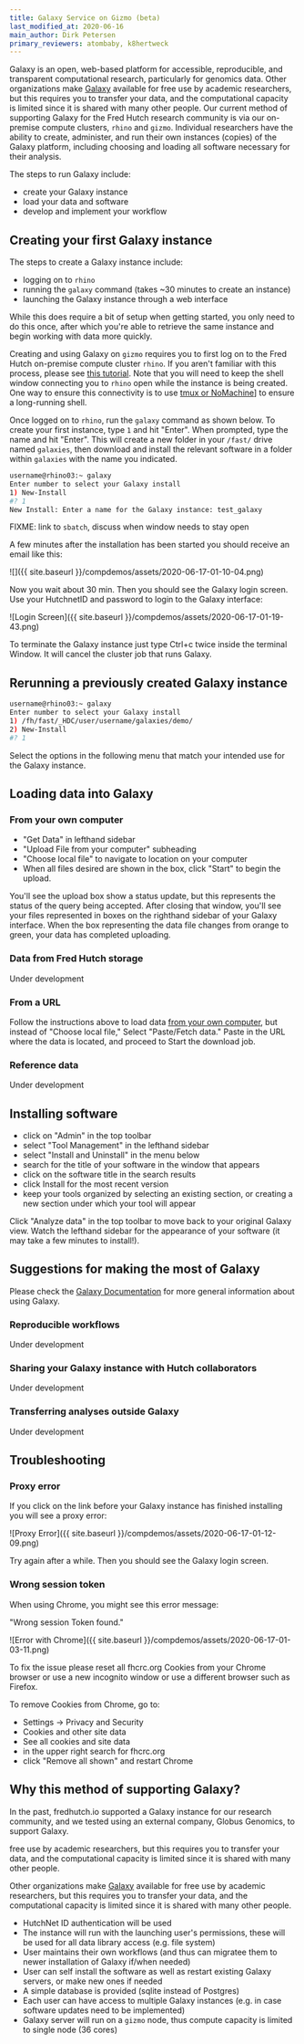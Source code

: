 ```yaml
---
title: Galaxy Service on Gizmo (beta)
last_modified_at: 2020-06-16
main_author: Dirk Petersen
primary_reviewers: atombaby, k8hertweck
---
```


Galaxy is an open, web-based platform for accessible, reproducible, and transparent computational research, particularly for genomics data. 
Other organizations make [Galaxy](https://usegalaxy.org/) available for free use by academic researchers,
but this requires you to transfer your data,
and the computational capacity is limited since it is shared with many other people.
Our current method of supporting Galaxy for the Fred Hutch research community is via our on-premise compute clusters, 
`rhino` and `gizmo`.
Individual researchers have the ability to create, administer, and run their own instances (copies) of the Galaxy platform, 
including choosing and loading all software necessary for their analysis. 

The steps to run Galaxy include:
- create your Galaxy instance
- load your data and software
- develop and implement your workflow

## Creating your first Galaxy instance

The steps to create a Galaxy instance include:
- logging on to `rhino`
- running the `galaxy` command (takes ~30 minutes to create an instance)
- launching the Galaxy instance through a web interface

While this does require a bit of setup when getting started,
you only need to do this once,
after which you're able to retrieve the same instance and begin working with data more quickly.

Creating and using Galaxy on `gizmo` requires you to first log on to the Fred Hutch on-premise compute cluster `rhino`.
If you aren't familiar with this process, 
please see [this tutorial](/compdemos/first_rhino/).
Note that you will need to keep the shell window connecting you to `rhino` open while the instance is being created.
One way to ensure this connectivity is to use [tmux or NoMachine](/scicomputing/access_methods/)] to ensure a long-running shell.

Once logged on to `rhino`,
run the `galaxy` command as shown below. 
To create your first instance,
type `1` and hit "Enter".
When prompted, type the name and hit "Enter".
This will create a new folder in your `/fast/` drive named `galaxies`, 
then download and install the relevant software in a folder within `galaxies` with the name you indicated.  

```bash
username@rhino03:~ galaxy
Enter number to select your Galaxy install
1) New-Install
#? 1 
New Install: Enter a name for the Galaxy instance: test_galaxy
```

FIXME: link to `sbatch`, discuss when window needs to stay open

A few minutes after the installation has been started you should receive an email like this:

![]({{ site.baseurl }}/compdemos/assets/2020-06-17-01-10-04.png)

Now you wait about 30 min. Then you should see the Galaxy login screen. Use your HutchnetID and password to login to the Galaxy interface:

![Login Screen]({{ site.baseurl }}/compdemos/assets/2020-06-17-01-19-43.png)


To terminate the Galaxy instance just type Ctrl+c twice inside the terminal Window. It will cancel the cluster job that runs Galaxy. 

## Rerunning a previously created Galaxy instance

```bash
username@rhino03:~ galaxy
Enter number to select your Galaxy install
1) /fh/fast/_HDC/user/username/galaxies/demo/
2) New-Install
#? 1
```
Select the options in the following menu that match
your intended use for the Galaxy instance.

## Loading data into Galaxy

### From your own computer 

- "Get Data" in lefthand sidebar
- "Upload File from your computer" subheading
- "Choose local file" to navigate to location on your computer
- When all files desired are shown in the box,
click "Start" to begin the upload.

You'll see the upload box show a status update,
but this represents the status of the query being accepted. 
After closing that window,
you'll see your files represented in boxes on the righthand sidebar of your Galaxy interface.
When the box representing the data file changes from orange to green,
your data has completed uploading.

### Data from Fred Hutch storage

Under development

### From a URL

Follow the instructions above to load data [from your own computer](#from-your-own-computer),
but instead of "Choose local file,"
Select "Paste/Fetch data."
Paste in the URL where the data is located,
and proceed to Start the download job.

### Reference data

Under development

## Installing software

- click on "Admin" in the top toolbar
- select "Tool Management" in the lefthand sidebar
- select "Install and Uninstall" in the menu below 
- search for the title of your software in the window that appears
- click on the software title in the search results
- click Install for the most recent version
- keep your tools organized by selecting an existing section,
or creating a new section under which your tool will appear

Click "Analyze data" in the top toolbar to move back to your original Galaxy view.
Watch the lefthand sidebar for the appearance of your software
(it may take a few minutes to install!).

## Suggestions for making the most of Galaxy

Please check the [Galaxy Documentation](https://docs.galaxyproject.org/) for more general information about using Galaxy. 

### Reproducible workflows

Under development

### Sharing your Galaxy instance with Hutch collaborators

Under development

### Transferring analyses outside Galaxy

Under development

## Troubleshooting

### Proxy error

If you click on the link before your Galaxy instance has finished installing you will see a proxy error: 

![Proxy Error]({{ site.baseurl }}/compdemos/assets/2020-06-17-01-12-09.png)


Try again after a while. Then you should see the Galaxy login screen. 

### Wrong session token

When using Chrome, you might see this error message:

"Wrong session Token found." 

![Error with Chrome]({{ site.baseurl }}/compdemos/assets/2020-06-17-01-03-11.png)

To fix the issue please reset all fhcrc.org Cookies from your Chrome browser or use a new incognito window or use a different browser such as Firefox.

To remove Cookies from Chrome, go to:  
- Settings -> Privacy and Security 
- Cookies and other site data
- See all cookies and site data 
- in the upper right search for fhcrc.org
- click "Remove all shown" and restart Chrome

## Why this method of supporting Galaxy?

In the past,
fredhutch.io supported a Galaxy instance for our research community, 
and we tested using an external company, Globus Genomics,
to support Galaxy.

free use by academic researchers,
but this requires you to transfer your data,
and the computational capacity is limited since it is shared with many other people.

Other organizations make [Galaxy](https://usegalaxy.org/) available for free use by academic researchers,
but this requires you to transfer your data,
and the computational capacity is limited since it is shared with many other people.

- HutchNet ID authentication will be used 
- The instance will run with the launching user's permissions, these will be used for all data library access (e.g. file system)
- User maintains their own workflows (and thus can migratee them to newer installation of Galaxy if/when needed)
- User can self install the software as well as restart existing Galaxy servers, or make new ones if needed
- A simple database is provided (sqlite instead of Postgres)
- Each user can have access to multiple Galaxy instances (e.g. in case software updates need to be implemented)
- Galaxy server will run on a `gizmo` node, thus compute capacity is limited to single node (36 cores)
